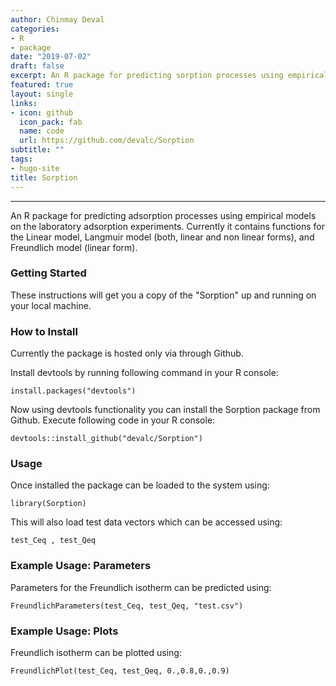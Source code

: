 ```yaml
---
author: Chinmay Deval
categories:
- R
- package
date: "2019-07-02"
draft: false
excerpt: An R package for predicting sorption processes using empirical models
featured: true
layout: single
links:
- icon: github
  icon_pack: fab
  name: code
  url: https://github.com/devalc/Sorption
subtitle: ""
tags:
- hugo-site
title: Sorption
---
```

***
An R package for predicting adsorption processes using empirical models on the laboratory adsorption experiments. Currently it contains functions for the Linear model, Langmuir model (both, linear and non linear forms), and Freundlich model (linear form).         

### Getting Started

These instructions will get you a copy of the "Sorption" up and running on your 
local machine.

### How to Install

Currently the package is hosted only via through Github. 

Install devtools by running following command in your R console: 

```{r}
install.packages("devtools")
```

Now using devtools functionality you can install the Sorption package from Github. Execute following code in your R console:

```{r}
devtools::install_github("devalc/Sorption")
```
### Usage

Once installed the package can be loaded to the system using:
```{r}
library(Sorption)
```
This will also load test data vectors which can be accessed using:

```{r}
test_Ceq , test_Qeq 
```

### Example Usage: Parameters

Parameters for the Freundlich isotherm can be predicted using:
```{r}
FreundlichParameters(test_Ceq, test_Qeq, "test.csv")
```
### Example Usage: Plots

Freundlich isotherm can be plotted using:
```{r}
FreundlichPlot(test_Ceq, test_Qeq, 0.,0.8,0.,0.9)
```